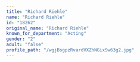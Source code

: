 ```yaml
---
title: "Richard Riehle"
name: "Richard Riehle"
id: "18262"
original_name: "Richard Riehle"
known_for_department: "Acting"
gender: "2"
adult: "false"
profile_path: "/wgjBsgpzRvardVXZhNGixSw63g2.jpg"
---
```


